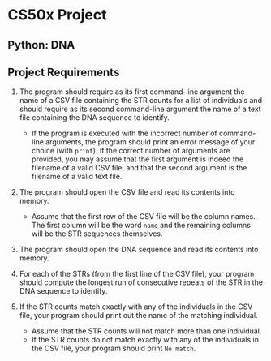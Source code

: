 # CS50x Project
## Python: DNA


## Project Requirements
1. The program should require as its first command-line argument the name of a CSV file containing the STR counts for a list of individuals and should require as its second command-line argument the name of a text file containing the DNA sequence to identify. 
   * If the program is executed with the incorrect number of command-line arguments, the program should print an error message of your choice (with ```print```). If the correct number of arguments are provided, you may assume that the first argument is indeed the filename of a valid CSV file, and that the second argument is the filename of a valid text file.
   
2. The program should open the CSV file and read its contents into memory. 
   * Assume that the first row of the CSV file will be the column names. The first column will be the word ```name``` and the remaining columns will be the STR sequences themselves.
   
3. The program should open the DNA sequence and read its contents into memory.

4. For each of the STRs (from the first line of the CSV file), your program should compute the longest run of consecutive repeats of the STR in the DNA sequence to identify.

5. If the STR counts match exactly with any of the individuals in the CSV file, your program should print out the name of the matching individual. 
   * Assume that the STR counts will not match more than one individual.
   * If the STR counts do not match exactly with any of the individuals in the CSV file, your program should print ```No match```.
